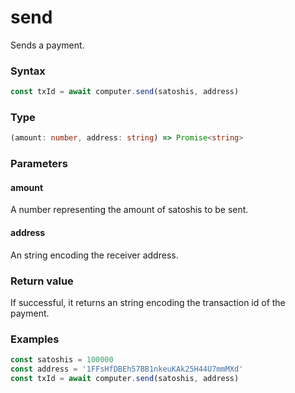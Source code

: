# send

Sends a payment.

### Syntax
```js
const txId = await computer.send(satoshis, address)
```

### Type
```ts
(amount: number, address: string) => Promise<string>
```

### Parameters

#### amount
A number representing the amount of satoshis to be sent.

#### address
An string encoding the receiver address.

### Return value
If successful, it returns an string encoding the transaction id of the payment.

### Examples
```ts
const satoshis = 100000
const address = '1FFsHfDBEh57BB1nkeuKAk25H44U7mmMXd'
const txId = await computer.send(satoshis, address)
```